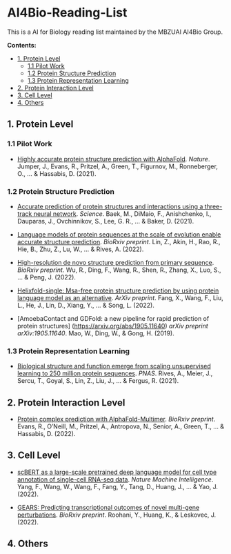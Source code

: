# AI4Bio-Reading-List

This is a AI for Biology reading list maintained by the MBZUAI AI4Bio Group.

**Contents:**
- [1. Protein Level](#1-protein-level)
  * [1.1 Pilot Work](#11-pilot-work)
  * [1.2 Protein Structure Prediction](#12-protein-structure-prediction)
  * [1.3 Protein Representation Learning](#13-protein-representation-learning)
- [2. Protein Interaction Level](#2-protein-interaction-level)
- [3. Cell Level](#3-cell-level)
- [4. Others](#4-others)



## 1. Protein Level


### 1.1 Pilot Work
* [Highly accurate protein structure prediction with AlphaFold](https://www.nature.com/articles/s41586-021-03819-2). *Nature*. Jumper, J., Evans, R., Pritzel, A., Green, T., Figurnov, M., Ronneberger, O., ... & Hassabis, D. (2021).



### 1.2 Protein Structure Prediction

* [Accurate prediction of protein structures and interactions using a three-track neural network](https://www.science.org/doi/abs/10.1126/science.abj8754). *Science*. Baek, M., DiMaio, F., Anishchenko, I., Dauparas, J., Ovchinnikov, S., Lee, G. R., ... & Baker, D. (2021).

* [Language models of protein sequences at the scale of evolution enable accurate structure prediction](https://www.biorxiv.org/content/10.1101/2022.07.20.500902v1.full.pdf). *BioRxiv preprint*. Lin, Z., Akin, H., Rao, R., Hie, B., Zhu, Z., Lu, W., ... & Rives, A. (2022).

* [High-resolution de novo structure prediction from primary sequence](https://www.biorxiv.org/content/10.1101/2022.07.21.500999v1.full.pdf). *BioRxiv preprint*. Wu, R., Ding, F., Wang, R., Shen, R., Zhang, X., Luo, S., ... & Peng, J. (2022).

* [Helixfold-single: Msa-free protein structure prediction by using protein language model as an alternative](https://arxiv.org/pdf/2207.13921.pdf). *ArXiv preprint*. Fang, X., Wang, F., Liu, L., He, J., Lin, D., Xiang, Y., ... & Song, L. (2022). 

* [AmoebaContact and GDFold: a new pipeline for rapid prediction of protein structures] (https://arxiv.org/abs/1905.11640) *arXiv preprint arXiv:1905.11640*. Mao, W., Ding, W., & Gong, H. (2019).



### 1.3 Protein Representation Learning

* [Biological structure and function emerge from scaling unsupervised learning to 250 million protein sequences](https://www.pnas.org/doi/epdf/10.1073/pnas.2016239118). *PNAS*. Rives, A., Meier, J., Sercu, T., Goyal, S., Lin, Z., Liu, J., ... & Fergus, R. (2021). 


## 2. Protein Interaction Level

* [Protein complex prediction with AlphaFold-Multimer](https://www.biorxiv.org/content/10.1101/2021.10.04.463034v2.full.pdf). *BioRxiv preprint*. Evans, R., O’Neill, M., Pritzel, A., Antropova, N., Senior, A., Green, T., ... & Hassabis, D. (2022). 




## 3. Cell Level

* [scBERT as a large-scale pretrained deep language model for cell type annotation of single-cell RNA-seq data](https://www.nature.com/articles/s42256-022-00534-z#Sec2). *Nature Machine Intelligence*. Yang, F., Wang, W., Wang, F., Fang, Y., Tang, D., Huang, J., ... & Yao, J. (2022). 

* [GEARS: Predicting transcriptional outcomes of novel multi-gene perturbations](https://www.biorxiv.org/content/10.1101/2022.07.12.499735v2). *BioRxiv preprint*. Roohani, Y., Huang, K., & Leskovec, J. (2022). 

## 4. Others
